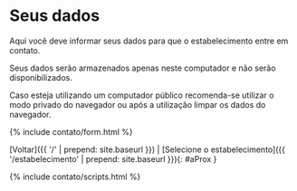 # Seus dados

Aqui você deve informar seus dados para que o estabelecimento entre em contato.

Seus dados serão armazenados apenas neste computador e não serão disponibilizados.

Caso esteja utilizando um computador público recomenda-se utilizar o modo privado do navegador ou após a utilização limpar os dados do navegador.

{% include contato/form.html %}

[Voltar]({{ '/' | prepend: site.baseurl }}) | [Selecione o estabelecimento]({{ '/estabelecimento' | prepend: site.baseurl }}){: #aProx }

{% include contato/scripts.html %}
